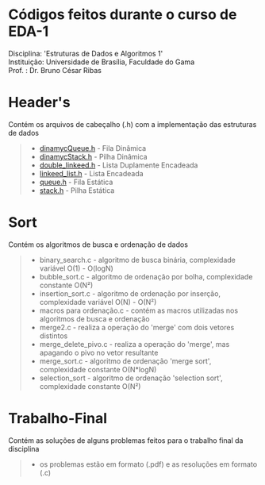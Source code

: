 # Códigos feitos durante o curso de EDA-1
Disciplina: 'Estruturas de Dados e Algoritmos 1'  
Instituição: Universidade de Brasília, Faculdade do Gama  
Prof. : Dr. Bruno César Ribas  

# Header's
Contém os arquivos de cabeçalho (.h) com a implementação das estruturas de dados  
> - [dinamycQueue.h](https://github.com/Eduard0803/EDA-1/blob/main/Header's/dinamycQueue.h) - Fila Dinâmica
> - [dinamycStack.h](https://github.com/Eduard0803/EDA-1/blob/main/Header's/dinamycStack.h) - Pilha Dinâmica
> - [double_linkeed.h](https://github.com/Eduard0803/EDA-1/blob/main/Header's/double_linkeed.h) - Lista Duplamente Encadeada
> - [linkeed_list.h](https://github.com/Eduard0803/EDA-1/blob/main/Header's/linkeed_list.h) - Lista Encadeada
> - [queue.h](https://github.com/Eduard0803/EDA-1/blob/main/Header's/queue.h) - Fila Estática
> - [stack.h](https://github.com/Eduard0803/EDA-1/blob/main/Header's/stack.h) - Pilha Estática

# Sort
Contém os algoritmos de busca e ordenação de dados  
> - binary_search.c - algoritmo de busca binária, complexidade variável O(1) - O(logN)
> - bubble_sort.c - algoritmo de ordenação por bolha, complexidade constante O(N²)
> - insertion_sort.c - algoritmo de ordenação por inserção, complexidade variável O(N) - O(N²)
> - macros para ordenação.c - contém as macros utilizadas nos algoritmos de busca e ordenação
> - merge2.c - realiza a operação do 'merge' com dois vetores distintos
> - merge_delete_pivo.c - realiza a operação do 'merge', mas apagando o pivo no vetor resultante
> - merge_sort.c - algoritmo de ordenação 'merge sort', complexidade constante O(N*logN)
> - selection_sort - algoritmo de ordenação 'selection sort', complexidade constante O(N²)

# Trabalho-Final
Contém as soluções de alguns problemas feitos para o trabalho final da disciplina
> - os problemas estão em formato (.pdf) e as resoluções em formato (.c)
